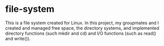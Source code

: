 # file-system
This is a file system created for Linux. In this project, my groupmates and I created and managed free space, the directory systems, and implemented directory functions (such mkdir and cd) and I/O functions (such as read() and write()).
